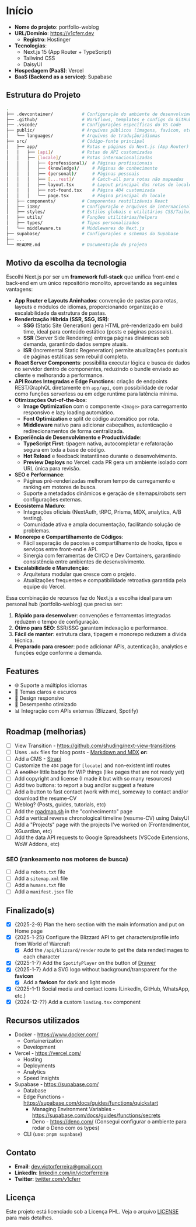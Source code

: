 # Início

- **Nome do projeto**: portfolio-weblog
- **URL/Domínio**: <https://v1cferr.dev>
  - **Registro**: Hostinger
- **Tecnologias**:
  - Next.js 15 (App Router + TypeScript)
  - Tailwind CSS
  - DaisyUI
- **Hospedagem (PaaS)**: Vercel
- **BaaS (Backend as a service)**: Supabase

## Estrutura do Projeto

```bash
.
├── .devcontainer/           # Configuração do ambiente de desenvolvimento (VS Code, Docker)
├── .github/                 # Workflows, templates e configs do GitHub
├── .vscode/                 # Configurações específicas do VS Code
├── public/                  # Arquivos públicos (imagens, favicon, etc.)
│   └── languages/           # Arquivos de tradução/idiomas
├── src/                     # Código-fonte principal
│   ├── app/                 # Rotas e páginas do Next.js (App Router)
│   │   ├── [api]/           # Rotas de API customizadas
│   │   ├── [locale]/        # Rotas internacionalizadas
│   │   │   ├── (professional)/  # Páginas profissionais
│   │   │   ├── (knowledge)/     # Páginas de conhecimento
│   │   │   ├── (personal)/      # Páginas pessoais
│   │   │   ├── [...rest]/       # Catch-all para rotas não mapeadas
│   │   │   ├── layout.tsx       # Layout principal das rotas de locale
│   │   │   ├── not-found.tsx    # Página 404 customizada
│   │   │   └── page.tsx         # Página principal do locale
│   ├── components/          # Componentes reutilizáveis React
│   ├── i18n/                # Configuração e arquivos de internacionalização
│   ├── styles/              # Estilos globais e utilitários CSS/Tailwind
│   ├── utils/               # Funções utilitárias/helpers
│   ├── types/               # Tipos personalizados
│   └── middleware.ts        # Middlewares do Next.js
├── supabase/                # Configurações e schemas do Supabase
├── ...
└── README.md                # Documentação do projeto
```

## Motivo da escolha da tecnologia

Escolhi Next.js por ser um **framework full‑stack** que unifica front‑end e back‑end em um único repositório monolito, aproveitando as seguintes vantagens:

- **App Router e Layouts Aninhados**: convenção de pastas para rotas, layouts e módulos de idiomas, proporcionando organização e escalabilidade da estrutura de pastas.
- **Renderização Híbrida (SSR, SSG, ISR)**:
  - **SSG** (Static Site Generation) gera HTML pré-renderizado em build time, ideal para conteúdo estático (posts e páginas pessoais).
  - **SSR** (Server Side Rendering) entrega páginas dinâmicas sob demanda, garantindo dados sempre atuais.
  - **ISR** (Incremental Static Regeneration) permite atualizações pontuais de páginas estáticas sem rebuild completo.
- **React Server Components**: possibilita executar lógica e busca de dados no servidor dentro de componentes, reduzindo o bundle enviado ao cliente e melhorando a performance.
- **API Routes Integradas e Edge Functions**: criação de endpoints REST/GraphQL diretamente em `app/api`, com possibilidade de rodar como funções serverless ou em edge runtime para latência mínima.
- **Otimizações Out‑of‑the‑box**:
  - **Image Optimization** com o componente `<Image>` para carregamento responsivo e lazy loading automático.
  - **Font Optimization** e split de código automático por rota.
  - **Middleware** nativo para adicionar cabeçalhos, autenticação e redirecionamentos de forma centralizada.
- **Experiência de Desenvolvimento e Productividade**:
  - **TypeScript First**: tipagem nativa, autocompletar e refatoração segura em toda a base de código.
  - **Hot Reload** e feedback instantâneo durante o desenvolvimento.
  - **Preview Deploys** no Vercel: cada PR gera um ambiente isolado com URL única para revisão.
- **SEO e Performance**:
  - Páginas pré-renderizadas melhoram tempo de carregamento e ranking em motores de busca.
  - Suporte a metadados dinâmicos e geração de sitemaps/robots sem configurações externas.
- **Ecosistema Maduro**:
  - Integrações oficiais (NextAuth, tRPC, Prisma, MDX, analytics, A/B testing).
  - Comunidade ativa e ampla documentação, facilitando solução de problemas.
- **Monorepo e Compartilhamento de Códigos**:
  - Fácil separação de pacotes e compartilhamento de hooks, tipos e serviços entre front-end e API.
  - Sinergia com ferramentas de CI/CD e Dev Containers, garantindo consistência entre ambientes de desenvolvimento.
- **Escalabilidade e Manutenção**:
  - Arquitetura modular que cresce com o projeto.
  - Atualizações frequentes e compatibilidade retroativa garantida pela equipe do Vercel.

Essa combinação de recursos faz do Next.js a escolha ideal para um personal hub (portfolio‑weblog) que precisa ser:

1. **Rápido para desenvolver**: convenções e ferramentas integradas reduzem o tempo de configuração.
2. **Ótimo para SEO**: SSR/SSG garantem indexação e performance.
3. **Fácil de manter**: estrutura clara, tipagem e monorepo reduzem a dívida técnica.
4. **Preparado para crescer**: pode adicionar APIs, autenticação, analytics e funções edge conforme a demanda.

## Features

- 🌐 Suporte a múltiplos idiomas
- 🎨 Temas claros e escuros
- 📱 Design responsivo
- 🚀 Desempenho otimizado
- 📊 Integração com APIs externas (Blizzard, Spotify)

## Roadmap (melhorias)

- [ ] View Transition - <https://github.com/shuding/next-view-transitions>
- [ ] Uses `.mdx` files for blog posts - [Markdown and MDX](hhttps://nextjs.org/docs/app/building-your-application/configuring/mdx) **or:**
- [ ] Add a CMS - [Strapi](https://strapi.io/integrations/nextjs-cms)
- [ ] Customize the `404` page for `[locate]` and non-existent intl routes
- [ ] A ~~another~~ little badge for WIP things (like pages that are not ready yet)
- [ ] Add copyright and license (I made it but with so many resources)
- [ ] Add two buttons: to report a bug and/or suggest a feature
- [ ] Add a button to fast contact (work with me), someway to contact and/or download the resume-CV
- [ ] Weblog? (Posts, guides, tutorials, etc)
- [ ] Add the [roadmap.sh](https://roadmap.sh) in the "conhecimento" page
- [ ] Add a vertical reverse chronological timeline (resume-CV) using DaisyUI
- [ ] Add a "Projects" page with the projects I've worked on (Frontendmentor, XGuardian, etc)
- [ ] Add the data API requests to Google Spreadsheets (VSCode Extensions, WoW Addons, etc)

### SEO (rankeamento nos motores de busca)

- [ ] Add a `robots.txt` file
- [ ] Add a `sitemap.xml` file
- [ ] Add a `humans.txt` file
- [ ] Add a `manifest.json` file

## Finalizado(s)

- [x] {2025-2-9} Plan the hero section with the main information and put on Home page
- [x] {2025-1-25} Configure the Blizzard API to get characters/profile info from World of Warcraft
  - [x] Add the `/api/blizzard/render` route to get the data render/images to each character
- [x] {2025-1-7} Add the `SpotifyPlayer` on the button of [Drawer](https://daisyui.com/components/drawer/#drawer)
- [x] {2025-1-7} Add a SVG logo without background/transparent for the **favicon**
  - [x] Add a **favicon** for dark and light mode
- [x] {2025-1-1} Social media and contact icons (LinkedIn, GitHub, WhatsApp, etc.)
- [x] {2024-12-??} Add a custom `loading.tsx` component

## Recursos utilizados

- Docker - <https://www.docker.com/>
  - Containerization
  - Development
- Vercel - <https://vercel.com/>
  - Hosting
  - Deployments
  - Analytics
  - Speed Insights
- Supabase - <https://supabase.com/>
  - Database
  - Edge Functions - <https://supabase.com/docs/guides/functions/quickstart>
    - Managing Environment Variables - <https://supabase.com/docs/guides/functions/secrets>
    - Deno - <https://deno.com/> (Consegui configurar o ambiente para rodar o Deno com os types)
  - CLI (use: `pnpm supabase`)

## Contato

- **Email**: [dev.victorferreira@gmail.com](mailto:dev.victorferreira@gmail.com)
- **LinkedIn**: [linkedin.com/in/victorferreira](https://www.linkedin.com/in/victorferreira)
- **Twitter**: [twitter.com/v1cferr](https://twitter.com/v1cferr)

## Licença

Este projeto está licenciado sob a Licença PHL. Veja o arquivo [LICENSE](LICENSE) para mais detalhes.
